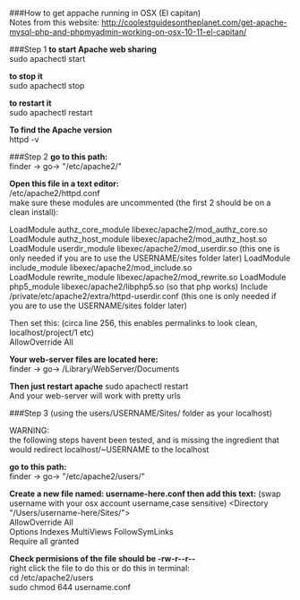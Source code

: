 ###How to get appache running in OSX (El capitan)  
Notes from this website: http://coolestguidesontheplanet.com/get-apache-mysql-php-and-phpmyadmin-working-on-osx-10-11-el-capitan/  

###Step 1
**to start Apache web sharing**  
sudo apachectl start  

**to stop it**  
sudo apachectl stop  

**to restart it**  
sudo apachectl restart  

**To find the Apache version**  
httpd -v  

###Step 2
**go to this path:**  
finder -> go-> "/etc/apache2/"  

**Open this file in a text editor:**  
/etc/apache2/httpd.conf  
make sure these modules are uncommented (the first 2 should be on a clean install):  

LoadModule authz_core_module libexec/apache2/mod_authz_core.so   
LoadModule authz_host_module libexec/apache2/mod_authz_host.so     
LoadModule userdir_module libexec/apache2/mod_userdir.so   (this one is only needed if you are to use the USERNAME/sites folder later) 
LoadModule include_module libexec/apache2/mod_include.so    
LoadModule rewrite_module libexec/apache2/mod_rewrite.so 
LoadModule php5_module libexec/apache2/libphp5.so (so that php works)
Include /private/etc/apache2/extra/httpd-userdir.conf (this one is only needed if you are to use the USERNAME/sites folder later) 

Then set this: (circa line 256, this enables permalinks to look clean, localhost/project/1 etc)  
AllowOverride All  

**Your web-server files are located here:**  
finder -> go-> /Library/WebServer/Documents  
  
**Then just restart apache**
sudo apachectl restart    
And your web-server will work with pretty urls  

###Step 3 (using the users/USERNAME/Sites/ folder as your localhost)


WARNING:  
the following steps havent been tested, and is missing the ingredient that would redirect localhost/~USERNAME to the localhost


**go to this path:**   
finder -> go-> "/etc/apache2/users/"  

**Create a new file named: username-here.conf then add this text:**  (swap username with your osx account username,case sensitive)
<Directory "/Users/username-here/Sites/">  
AllowOverride All  
Options Indexes MultiViews FollowSymLinks  
Require all granted  
</Directory>  

**Check permisions of the file should be -rw-r--r--**  
right click the file to do this or do this in terminal:    
cd /etc/apache2/users    
sudo chmod 644 username.conf    



